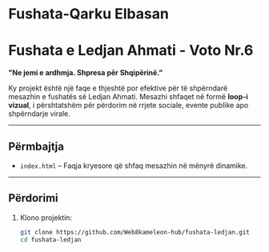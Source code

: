 # Fushata-Qarku Elbasan 
# Fushata e Ledjan Ahmati - Voto Nr.6

**"Ne jemi e ardhmja. Shpresa për Shqipërinë."**

Ky projekt është një faqe e thjeshtë por efektive për të shpërndarë mesazhin e fushatës së Ledjan Ahmati. Mesazhi shfaqet në formë **loop-i vizual**, i përshtatshëm për përdorim në rrjete sociale, evente publike apo shpërndarje virale.

---

## Përmbajtja

- `index.html` – Faqja kryesore që shfaq mesazhin në mënyrë dinamike.

---

## Përdorimi

1. Klono projektin:


   ```bash
   git clone https://github.com/Web8kameleon-hub/fushata-ledjan.git
   cd fushata-ledjan
   
